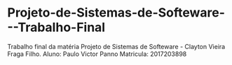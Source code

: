 # Projeto-de-Sistemas-de-Softeware---Trabalho-Final
Trabalho final da matéria Projeto de Sistemas de Softeware - Clayton Vieira Fraga Filho. 
Aluno: Paulo Victor Panno Matricula: 2017203898
